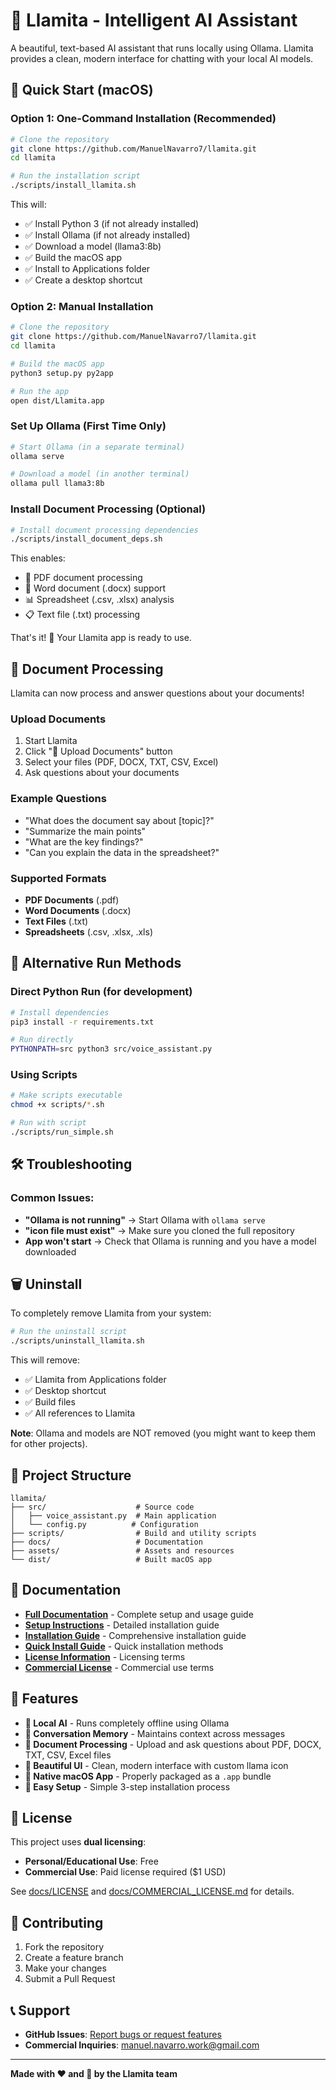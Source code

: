 # 🦙 Llamita - Intelligent AI Assistant

A beautiful, text-based AI assistant that runs locally using Ollama. Llamita provides a clean, modern interface for chatting with your local AI models.

## 🚀 Quick Start (macOS)

### Option 1: One-Command Installation (Recommended)
```bash
# Clone the repository
git clone https://github.com/ManuelNavarro7/llamita.git
cd llamita

# Run the installation script
./scripts/install_llamita.sh
```

This will:
- ✅ Install Python 3 (if not already installed)
- ✅ Install Ollama (if not already installed)
- ✅ Download a model (llama3:8b)
- ✅ Build the macOS app
- ✅ Install to Applications folder
- ✅ Create a desktop shortcut

### Option 2: Manual Installation
```bash
# Clone the repository
git clone https://github.com/ManuelNavarro7/llamita.git
cd llamita

# Build the macOS app
python3 setup.py py2app

# Run the app
open dist/Llamita.app
```

### Set Up Ollama (First Time Only)
```bash
# Start Ollama (in a separate terminal)
ollama serve

# Download a model (in another terminal)
ollama pull llama3:8b
```

### Install Document Processing (Optional)
```bash
# Install document processing dependencies
./scripts/install_document_deps.sh
```

This enables:
- 📄 PDF document processing
- 📝 Word document (.docx) support
- 📊 Spreadsheet (.csv, .xlsx) analysis
- 📋 Text file (.txt) processing

That's it! 🎉 Your Llamita app is ready to use.

## 📄 Document Processing

Llamita can now process and answer questions about your documents!

### Upload Documents
1. Start Llamita
2. Click "📄 Upload Documents" button
3. Select your files (PDF, DOCX, TXT, CSV, Excel)
4. Ask questions about your documents

### Example Questions
- "What does the document say about [topic]?"
- "Summarize the main points"
- "What are the key findings?"
- "Can you explain the data in the spreadsheet?"

### Supported Formats
- **PDF Documents** (.pdf)
- **Word Documents** (.docx)
- **Text Files** (.txt)
- **Spreadsheets** (.csv, .xlsx, .xls)

## 🔧 Alternative Run Methods

### Direct Python Run (for development)
```bash
# Install dependencies
pip3 install -r requirements.txt

# Run directly
PYTHONPATH=src python3 src/voice_assistant.py
```

### Using Scripts
```bash
# Make scripts executable
chmod +x scripts/*.sh

# Run with script
./scripts/run_simple.sh
```

## 🛠️ Troubleshooting

### Common Issues:
- **"Ollama is not running"** → Start Ollama with `ollama serve`
- **"icon file must exist"** → Make sure you cloned the full repository
- **App won't start** → Check that Ollama is running and you have a model downloaded

## 🗑️ Uninstall

To completely remove Llamita from your system:

```bash
# Run the uninstall script
./scripts/uninstall_llamita.sh
```

This will remove:
- ✅ Llamita from Applications folder
- ✅ Desktop shortcut
- ✅ Build files
- ✅ All references to Llamita

**Note**: Ollama and models are NOT removed (you might want to keep them for other projects).

## 📁 Project Structure

```
llamita/
├── src/                    # Source code
│   ├── voice_assistant.py  # Main application
│   └── config.py          # Configuration
├── scripts/                # Build and utility scripts  
├── docs/                   # Documentation
├── assets/                 # Assets and resources
└── dist/                   # Built macOS app
```

## 📖 Documentation

- **[Full Documentation](docs/README.md)** - Complete setup and usage guide
- **[Setup Instructions](docs/SETUP_INSTRUCTIONS.md)** - Detailed installation guide
- **[Installation Guide](docs/INSTALLATION_GUIDE.md)** - Comprehensive installation guide
- **[Quick Install Guide](docs/QUICK_INSTALL.md)** - Quick installation methods
- **[License Information](docs/LICENSE)** - Licensing terms
- **[Commercial License](docs/COMMERCIAL_LICENSE.md)** - Commercial use terms

## 🎯 Features

- **🤖 Local AI** - Runs completely offline using Ollama
- **💬 Conversation Memory** - Maintains context across messages
- **📄 Document Processing** - Upload and ask questions about PDF, DOCX, TXT, CSV, Excel files
- **🎨 Beautiful UI** - Clean, modern interface with custom llama icon
- **📱 Native macOS App** - Properly packaged as a `.app` bundle
- **🚀 Easy Setup** - Simple 3-step installation process

## 📝 License

This project uses **dual licensing**:
- **Personal/Educational Use**: Free
- **Commercial Use**: Paid license required ($1 USD)

See [docs/LICENSE](docs/LICENSE) and [docs/COMMERCIAL_LICENSE.md](docs/COMMERCIAL_LICENSE.md) for details.

## 🤝 Contributing

1. Fork the repository
2. Create a feature branch
3. Make your changes
4. Submit a Pull Request

## 📞 Support

- **GitHub Issues**: [Report bugs or request features](https://github.com/ManuelNavarro7/llamita/issues)
- **Commercial Inquiries**: manuel.navarro.work@gmail.com

---

**Made with ❤️ and 🦙 by the Llamita team**
